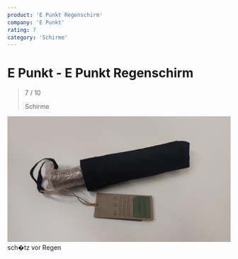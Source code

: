 ```yaml
---
product: 'E Punkt Regenschirm'
company: 'E Punkt'
rating: 7
category: 'Schirme'
---
```


# E Punkt - E Punkt Regenschirm
>
> 7 / 10
>
> Schirme

![E Punkt Regenschirm](assets\e-punkt-e-punkt-regenschirm-104fdcd2-ded6-4e5f-b6a2-255a1fb879c9.jpg)
sch�tz vor Regen
